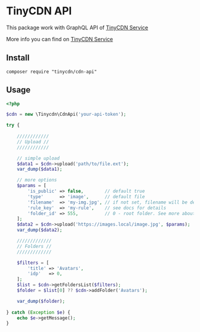 # TinyCDN API

This package work with GraphQL API of [TinyCDN Service](https://tinycdn.cloud) 

More info you can find on [TinyCDN Service](https://tinycdn.cloud/docs/)

## Install

```
composer require "tinycdn/cdn-api"
```

## Usage

```php
<?php

$cdn = new \Tinycdn\CdnApi('your-api-token');

try {
    
    ////////////
    // Upload //
    ////////////

    // simple upload
    $data1 = $cdn->upload('path/to/file.ext');
    var_dump($data1);

    // more options
    $params = [
        'is_public' => false,        // default true
        'type'      => 'image',      // default file
        'filename'  => 'my-img.jpg', // if not set, filename will be detected automatically
        'rule_key'  => 'my-rule',    // see docs for details
        'folder_id' => 555,          // 0 - root folder. See more about folders
    ];
    $data2 = $cdn->upload('https://images.local/image.jpg', $params);
    var_dump($data2);

    /////////////
    // Folders //
    /////////////

    $filters = [
        'title' => 'Avatars',
        'idp'   => 0,
    ];
    $list = $cdn->getFoldersList($filters);
    $folder = $list[0] ?? $cdn->addFolder('Avatars');

    var_dump($folder);
    
} catch (Exception $e) {
    echo $e->getMessage();
}

```

